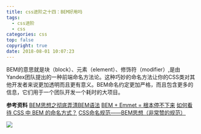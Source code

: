 ```yaml
---
title: css进阶之十四：BEM好用吗
tags:
  - css进阶
  - css
categories: css
top: false
copyright: true
date: 2018-08-01 10:07:23
---
```

BEM的意思就是块（block）、元素（element）、修饰符（modifier）,是由Yandex团队提出的一种前端命名方法论。这种巧妙的命名方法让你的CSS类对其他开发者来说更加透明而且更有意义。BEM命名约定更加严格，而且包含更多的信息，它们用于一个团队开发一个耗时的大项目。
<!--more-->

**参考资料**
[BEM思想之彻底弄清BEM语法](http://www.w3cplus.com/css/mindbemding-getting-your-head-round-bem-syntax.html)
[BEM + Emmet = 根本停不下来](https://segmentfault.com/a/1190000000695270)
[如何看待 CSS 中 BEM 的命名方式？](https://www.zhihu.com/question/21935157)
[CSS命名规范——BEM思想（非常赞的规范）](http://www.cnblogs.com/dujishi/p/5862911.html)

![](http://static.zhyjor.com/wexin.png)

